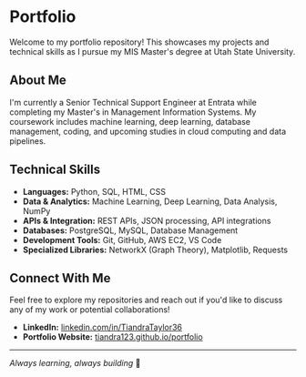 # Portfolio

Welcome to my portfolio repository! This showcases my projects and technical skills as I pursue my MIS Master's degree at Utah State University.

## About Me

I'm currently a Senior Technical Support Engineer at Entrata while completing my Master's in Management Information Systems. My coursework includes machine learning, deep learning, database management, coding, and upcoming studies in cloud computing and data pipelines.

## Technical Skills

- **Languages:** Python, SQL, HTML, CSS
- **Data & Analytics:** Machine Learning, Deep Learning, Data Analysis, NumPy
- **APIs & Integration:** REST APIs, JSON processing, API integrations
- **Databases:** PostgreSQL, MySQL, Database Management
- **Development Tools:** Git, GitHub, AWS EC2, VS Code
- **Specialized Libraries:** NetworkX (Graph Theory), Matplotlib, Requests

## Connect With Me

Feel free to explore my repositories and reach out if you'd like to discuss any of my work or potential collaborations!

- **LinkedIn:** [linkedin.com/in/TiandraTaylor36](https://linkedin.com/in/TiandraTaylor36)
- **Portfolio Website:** [tiandra123.github.io/portfolio](https://tiandra123.github.io/portfolio)

---

*Always learning, always building* 🚀
